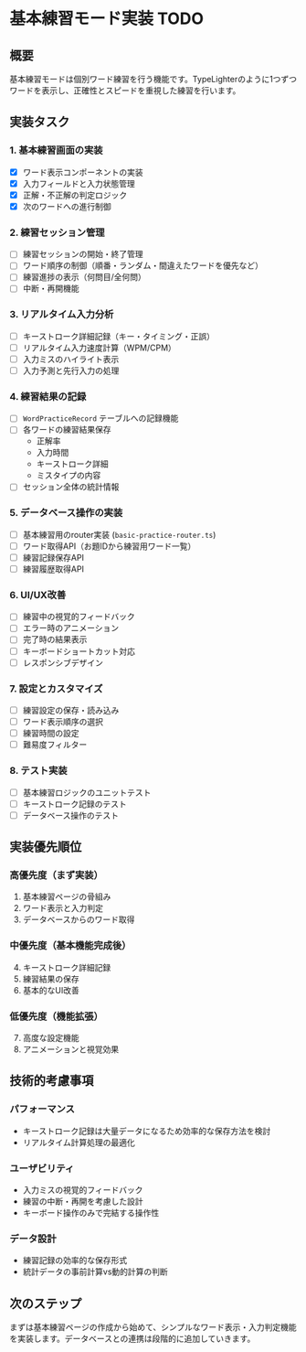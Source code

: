 # 基本練習モード実装 TODO

## 概要
基本練習モードは個別ワード練習を行う機能です。TypeLighterのように1つずつワードを表示し、正確性とスピードを重視した練習を行います。

## 実装タスク

### 1. 基本練習画面の実装
- [x] ワード表示コンポーネントの実装
- [x] 入力フィールドと入力状態管理
- [x] 正解・不正解の判定ロジック
- [x] 次のワードへの進行制御

### 2. 練習セッション管理
- [ ] 練習セッションの開始・終了管理
- [ ] ワード順序の制御（順番・ランダム・間違えたワードを優先など）
- [ ] 練習進捗の表示（何問目/全何問）
- [ ] 中断・再開機能

### 3. リアルタイム入力分析
- [ ] キーストローク詳細記録（キー・タイミング・正誤）
- [ ] リアルタイム入力速度計算（WPM/CPM）
- [ ] 入力ミスのハイライト表示
- [ ] 入力予測と先行入力の処理

### 4. 練習結果の記録
- [ ] `WordPracticeRecord` テーブルへの記録機能
- [ ] 各ワードの練習結果保存
  - 正解率
  - 入力時間
  - キーストローク詳細
  - ミスタイプの内容
- [ ] セッション全体の統計情報

### 5. データベース操作の実装
- [ ] 基本練習用のrouter実装 (`basic-practice-router.ts`)
- [ ] ワード取得API（お題IDから練習用ワード一覧）
- [ ] 練習記録保存API
- [ ] 練習履歴取得API

### 6. UI/UX改善
- [ ] 練習中の視覚的フィードバック
- [ ] エラー時のアニメーション
- [ ] 完了時の結果表示
- [ ] キーボードショートカット対応
- [ ] レスポンシブデザイン

### 7. 設定とカスタマイズ
- [ ] 練習設定の保存・読み込み
- [ ] ワード表示順序の選択
- [ ] 練習時間の設定
- [ ] 難易度フィルター

### 8. テスト実装
- [ ] 基本練習ロジックのユニットテスト
- [ ] キーストローク記録のテスト
- [ ] データベース操作のテスト

## 実装優先順位

### 高優先度（まず実装）
1. 基本練習ページの骨組み
2. ワード表示と入力判定
3. データベースからのワード取得

### 中優先度（基本機能完成後）
4. キーストローク詳細記録
5. 練習結果の保存
6. 基本的なUI改善

### 低優先度（機能拡張）
7. 高度な設定機能
8. アニメーションと視覚効果

## 技術的考慮事項

### パフォーマンス
- キーストローク記録は大量データになるため効率的な保存方法を検討
- リアルタイム計算処理の最適化

### ユーザビリティ
- 入力ミスの視覚的フィードバック
- 練習の中断・再開を考慮した設計
- キーボード操作のみで完結する操作性

### データ設計
- 練習記録の効率的な保存形式
- 統計データの事前計算vs動的計算の判断

## 次のステップ
まずは基本練習ページの作成から始めて、シンプルなワード表示・入力判定機能を実装します。データベースとの連携は段階的に追加していきます。
